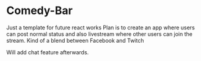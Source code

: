 # Comedy-Bar
 Just a template for future react works
Plan is to create an app where users can post normal status and also livestream where other users can join the stream.
Kind of a blend between Facebook and Twitch

Will add chat feature afterwards.